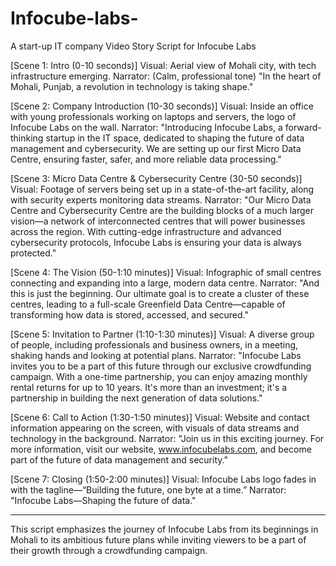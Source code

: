# Infocube-labs-
A start-up IT company 
Video Story Script for Infocube Labs

[Scene 1: Intro (0-10 seconds)] Visual: Aerial view of Mohali city, with tech infrastructure emerging. Narrator: (Calm, professional tone)
"In the heart of Mohali, Punjab, a revolution in technology is taking shape."

[Scene 2: Company Introduction (10-30 seconds)] Visual: Inside an office with young professionals working on laptops and servers, the logo of Infocube Labs on the wall.
Narrator:
"Introducing Infocube Labs, a forward-thinking startup in the IT space, dedicated to shaping the future of data management and cybersecurity. We are setting up our first Micro Data Centre, ensuring faster, safer, and more reliable data processing."

[Scene 3: Micro Data Centre & Cybersecurity Centre (30-50 seconds)] Visual: Footage of servers being set up in a state-of-the-art facility, along with security experts monitoring data streams.
Narrator:
"Our Micro Data Centre and Cybersecurity Centre are the building blocks of a much larger vision—a network of interconnected centres that will power businesses across the region. With cutting-edge infrastructure and advanced cybersecurity protocols, Infocube Labs is ensuring your data is always protected."

[Scene 4: The Vision (50-1:10 minutes)] Visual: Infographic of small centres connecting and expanding into a large, modern data centre.
Narrator:
"And this is just the beginning. Our ultimate goal is to create a cluster of these centres, leading to a full-scale Greenfield Data Centre—capable of transforming how data is stored, accessed, and secured."

[Scene 5: Invitation to Partner (1:10-1:30 minutes)] Visual: A diverse group of people, including professionals and business owners, in a meeting, shaking hands and looking at potential plans.
Narrator:
"Infocube Labs invites you to be a part of this future through our exclusive crowdfunding campaign. With a one-time partnership, you can enjoy amazing monthly rental returns for up to 10 years. It's more than an investment; it's a partnership in building the next generation of data solutions."

[Scene 6: Call to Action (1:30-1:50 minutes)] Visual: Website and contact information appearing on the screen, with visuals of data streams and technology in the background.
Narrator:
"Join us in this exciting journey. For more information, visit our website, www.infocubelabs.com, and become part of the future of data management and security."

[Scene 7: Closing (1:50-2:00 minutes)] Visual: Infocube Labs logo fades in with the tagline—“Building the future, one byte at a time.”
Narrator:
"Infocube Labs—Shaping the future of data."


---

This script emphasizes the journey of Infocube Labs from its beginnings in Mohali to its ambitious future plans while inviting viewers to be a part of their growth through a crowdfunding campaign.

